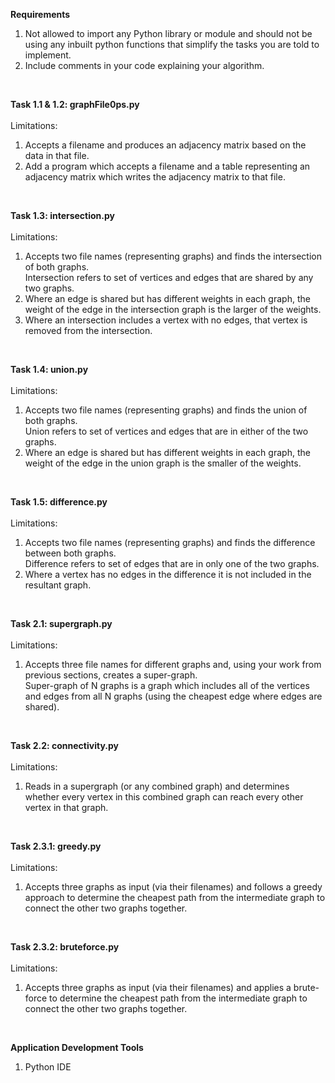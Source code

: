 **Requirements**
1. Not allowed to import any Python library or module and should not be using any inbuilt python functions that 
simplify the tasks you are told to implement.
2. Include comments in your code explaining your algorithm.

<br />

**Task 1.1 & 1.2: graphFile0ps.py**
<br /><br />Limitations:
1. Accepts a filename and produces an adjacency matrix based on the data in that file.
2. Add a program which accepts a filename and a table representing an adjacency matrix which 
writes the adjacency matrix to that file.

<br />

**Task 1.3: intersection.py**
<br /><br />Limitations:
1. Accepts two file names (representing graphs) and finds the intersection of both graphs.
<br />Intersection refers to set of vertices and edges that are shared by any two graphs.
2. Where an edge is shared but has different weights in each graph, the weight of the edge in 
the intersection graph is the larger of the weights.
3. Where an intersection includes a vertex with no edges, that vertex is removed from 
the intersection.

<br />

**Task 1.4: union.py**
<br /><br />Limitations:
1. Accepts two file names (representing graphs) and finds the union of both graphs.
<br />Union refers to set of vertices and edges that are in either of the two graphs.
2. Where an edge is shared but has different weights in each graph, the weight of the edge in 
the union graph is the smaller of the weights.

<br />

**Task 1.5: difference.py**
<br /><br />Limitations:
1. Accepts two file names (representing graphs) and finds the difference between both graphs.
<br />Difference refers to set of edges that are in only one of the two graphs.
2. Where a vertex has no edges in the difference it is not included in the resultant graph.

<br />

**Task 2.1: supergraph.py**
<br /><br />Limitations:
1. Accepts three file names for different graphs and, using your work from previous sections, 
creates a super-graph.
<br /> Super-graph of N graphs is a graph which includes all of the vertices and edges 
from all N graphs (using the cheapest edge where edges are shared).

<br />

**Task 2.2: connectivity.py**
<br /><br />Limitations:
1. Reads in a supergraph (or any combined graph) and determines whether every vertex in 
this combined graph can reach every other vertex in that graph.

<br />


**Task 2.3.1: greedy.py**
<br /><br />Limitations:
1. Accepts three graphs as input (via their filenames) and follows a greedy approach 
to determine the cheapest path from the intermediate graph to connect the other two graphs together.

<br />

**Task 2.3.2: bruteforce.py**
<br /><br />Limitations:
1. Accepts three graphs as input (via their filenames) and applies a brute-force
to determine the cheapest path from the intermediate graph to connect the other two graphs together.

<br />

**Application Development Tools**
1. Python IDE
